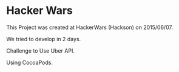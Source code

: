 # Hacker Wars
This Project was created at HackerWars (Hackson) on 2015/06/07.

We tried to develop in 2 days.

Challenge to Use Uber API.

Using CocoaPods.

